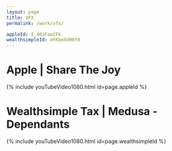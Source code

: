 ```yaml
---
layout: page
title: VFX
permalink: /work/vfx/

appleId: I_40JFauCFk
wealthsimpleId: eFKbeXdH6t0
---
```


Apple | Share The Joy
====

{% include youTubeVideo1080.html id=page.appleId %}


Wealthsimple Tax | Medusa - Dependants
====

{% include youTubeVideo1080.html id=page.wealthsimpleId %}

